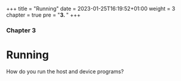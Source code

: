 +++
title = "Running"
date = 2023-01-25T16:19:52+01:00
weight = 3
chapter = true
pre = "<b>3. </b>"
+++

### Chapter 3

# Running

How do you run the host and device programs?
